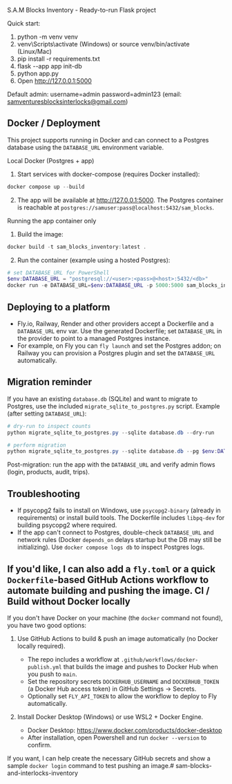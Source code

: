 S.A.M Blocks Inventory - Ready-to-run Flask project

Quick start:
1. python -m venv venv
2. venv\Scripts\activate  (Windows) or source venv/bin/activate (Linux/Mac)
3. pip install -r requirements.txt
4. flask --app app init-db
5. python app.py
6. Open http://127.0.0.1:5000

Default admin: username=admin password=admin123 (email: samventuresblocksinterlocks@gmail.com)

Docker / Deployment
-------------------
This project supports running in Docker and can connect to a Postgres database using the `DATABASE_URL` environment variable.

Local Docker (Postgres + app)
1. Start services with docker-compose (requires Docker installed):

```powershell
docker compose up --build
```

2. The app will be available at http://127.0.0.1:5000. The Postgres container is reachable at `postgres://samuser:pass@localhost:5432/sam_blocks`.

Running the app container only
1. Build the image:

```powershell
docker build -t sam_blocks_inventory:latest .
```

2. Run the container (example using a hosted Postgres):

```powershell
# set DATABASE_URL for PowerShell
$env:DATABASE_URL = "postgresql://<user>:<pass>@<host>:5432/<db>"
docker run -e DATABASE_URL=$env:DATABASE_URL -p 5000:5000 sam_blocks_inventory:latest
```

Deploying to a platform
-----------------------
- Fly.io, Railway, Render and other providers accept a Dockerfile and a `DATABASE_URL` env var. Use the generated Dockerfile; set `DATABASE_URL` in the provider to point to a managed Postgres instance.
- For example, on Fly you can `fly launch` and set the Postgres addon; on Railway you can provision a Postgres plugin and set the `DATABASE_URL` automatically.

Migration reminder
------------------
If you have an existing `database.db` (SQLite) and want to migrate to Postgres, use the included `migrate_sqlite_to_postgres.py` script. Example (after setting `DATABASE_URL`):

```powershell
# dry-run to inspect counts
python migrate_sqlite_to_postgres.py --sqlite database.db --dry-run

# perform migration
python migrate_sqlite_to_postgres.py --sqlite database.db --pg $env:DATABASE_URL --yes
```

Post-migration: run the app with the `DATABASE_URL` and verify admin flows (login, products, audit, trips).

Troubleshooting
---------------
- If psycopg2 fails to install on Windows, use `psycopg2-binary` (already in requirements) or install build tools. The Dockerfile includes `libpq-dev` for building psycopg2 where required.
- If the app can't connect to Postgres, double-check `DATABASE_URL` and network rules (Docker `depends_on` delays startup but the DB may still be initializing). Use `docker compose logs db` to inspect Postgres logs.

If you'd like, I can also add a `fly.toml` or a quick `Dockerfile`-based GitHub Actions workflow to automate building and pushing the image.
CI / Build without Docker locally
--------------------------------
If you don't have Docker on your machine (the `docker` command not found), you have two good options:

1) Use GitHub Actions to build & push an image automatically (no Docker locally required).
	- The repo includes a workflow at `.github/workflows/docker-publish.yml` that builds the image and pushes to Docker Hub when you push to `main`.
	- Set the repository secrets `DOCKERHUB_USERNAME` and `DOCKERHUB_TOKEN` (a Docker Hub access token) in GitHub Settings → Secrets.
	- Optionally set `FLY_API_TOKEN` to allow the workflow to deploy to Fly automatically.

2) Install Docker Desktop (Windows) or use WSL2 + Docker Engine.
	- Docker Desktop: https://www.docker.com/products/docker-desktop
	- After installation, open Powershell and run `docker --version` to confirm.

If you want, I can help create the necessary GitHub secrets and show a sample `docker login` command to test pushing an image.#   s a m - b l o c k s - a n d - i n t e r l o c k s - i n v e n t o r y  
 